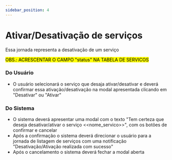 ```yaml
---
sidebar_position: 4
---
```


# Ativar/Desativação de serviços

Essa jornada representa a desativação de um serviço

<mark>OBS.: ACRESCENTAR O CAMPO "status" NA TABELA DE SERVICOS</mark>

### Do Usuário
- O usuário selecionará o serviço que desaja ativar/desativar e deverá confirmar essa ativação/desativação na modal apresentada clicando em "Desativar" ou "Ativar"


### Do Sistema
- O sistema deverá apresentar uma modal com o texto "Tem certeza que deseja desativar/ativar o serviço <<nome_servico>>", com os botões de confirmar e cancelar
- Após a confirmação o sistema deverá direcionar o usuário para a jornada de listagem de serviços com uma notificação "Desativação/Ativação realizada com sucesso"
- Após o cancelamento o sistema deverá fechar a modal aberta